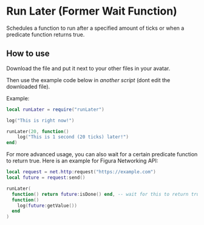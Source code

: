 # Run Later (Former Wait Function)

Schedules a function to run after a specified amount of ticks or when a predicate function returns true.

## How to use

Download the file and put it next to your other files in your avatar.

Then use the example code below in *another script* (dont edit the downloaded file).

Example:
```lua
local runLater = require("runLater")

log("This is right now!")

runLater(20, function()
    log("This is 1 second (20 ticks) later!")
end)
```
For more advanced usage, you can also wait for a certain predicate function to return true. Here is an example for Figura Networking API:
```lua
local request = net.http:request("https://example.com")
local future = request:send()

runLater(
  function() return future:isDone() end, -- wait for this to return true
  function()
    log(future:getValue())
  end
)
```